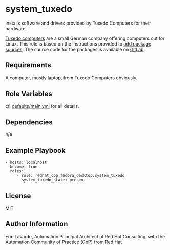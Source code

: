 system\_tuxedo
=============

Installs software and drivers provided by Tuxedo Computers for their hardware.

[Tuxedo computers](https://tuxedocomputers.com) are a small German company offering computers cut for Linux.
This role is based on the instructions provided to [add package sources](https://www.tuxedocomputers.com/en/Infos/Help-and-Support/Instructions/Add-TUXEDO-Computers-software-package-sources.tuxedo).
The source code for the packages is available on [GitLab](https://gitlab.com/tuxedocomputers/development).

Requirements
------------

A computer, mostly laptop, from Tuxedo Computers obviously.

Role Variables
--------------

cf. [defaults/main.yml](defaults/main.yml) for all details.

Dependencies
------------

n/a

Example Playbook
----------------


    - hosts: localhost
      become: true
      roles:
         - role: redhat_cop.fedora_desktop.system_tuxedo
           system_tuxedo_state: present

License
-------

MIT

Author Information
------------------

Eric Lavarde, Automation Principal Architect at Red Hat Consulting,
with the Automation Community of Practice (CoP) from Red Hat

